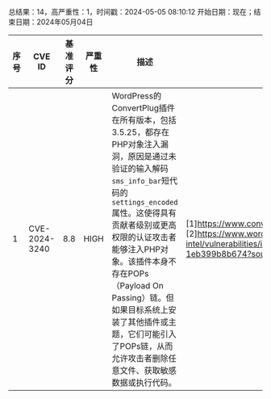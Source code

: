 总结果：14，高严重性：1，时间戳：2024-05-05 08:10:12
开始日期：现在；结束日期：2024年05月04日

| 序号 | CVE ID | 基准评分 | 严重性 | 描述 | 参考文献 |
|-----|--------|------------|----------|-------------|------------|
| 1 | CVE-2024-3240 | 8.8  | HIGH | WordPress的ConvertPlug插件在所有版本，包括3.5.25，都存在PHP对象注入漏洞，原因是通过未验证的输入解码`sms_info_bar`短代码的`settings_encoded`属性。这使得具有贡献者级别或更高权限的认证攻击者能够注入PHP对象。该插件本身不存在POPs（Payload On Passing）链。但如果目标系统上安装了其他插件或主题，它们可能引入了POPs链，从而允许攻击者删除任意文件、获取敏感数据或执行代码。 | [1]https://www.convertplug.com/plus/product/convertplug/<br>[2]https://www.wordfence.com/threat-intel/vulnerabilities/id/fca3259b-bf0e-4b4a-815f-1eb399b8b674?source=cve |